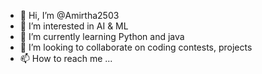 - 👋 Hi, I’m @Amirtha2503
- 👀 I’m interested in AI & ML
- 🌱 I’m currently learning Python and java
- 💞️ I’m looking to collaborate on coding contests, projects
- 📫 How to reach me ...

<!---
Amirtha2503/Amirtha2503 is a ✨ special ✨ repository because its `README.md` (this file) appears on your GitHub profile.
You can click the Preview link to take a look at your changes.
--->
